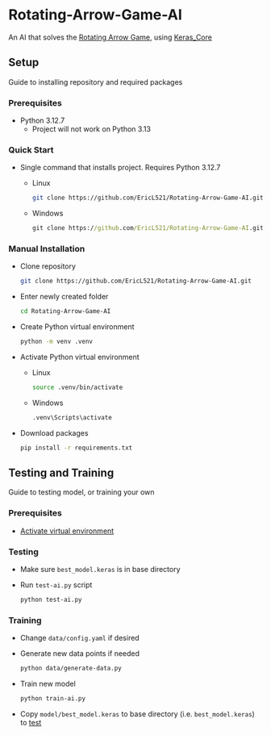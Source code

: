 # Rotating-Arrow-Game-AI
An AI that solves the [Rotating Arrow Game](https://github.com/EricL521/Rotating-Arrow-Game/), using [Keras_Core](https://github.com/keras-team/keras-core)

## Setup
Guide to installing repository and required packages

### Prerequisites
- Python 3.12.7
  - Project will not work on Python 3.13

### Quick Start
- Single command that installs project. Requires Python 3.12.7
  - Linux
    
    ```bash
    git clone https://github.com/EricL521/Rotating-Arrow-Game-AI.git && cd Rotating-Arrow-Game-AI && python -m venv .venv && source .venv/bin/activate && pip install -r requirements.txt
    ```
  - Windows
    
    ```cmd
    git clone https://github.com/EricL521/Rotating-Arrow-Game-AI.git && cd Rotating-Arrow-Game-AI && python -m venv .venv && .venv\Scripts\activate && pip install -r requirements.txt
    ```

### Manual Installation
- Clone repository
  
  ```bash
  git clone https://github.com/EricL521/Rotating-Arrow-Game-AI.git
  ```
- Enter newly created folder
  
  ```bash
  cd Rotating-Arrow-Game-AI
  ```
- Create Python virtual environment
  
  ```bash
  python -m venv .venv
  ```
<a name="python-venv"></a>
- Activate Python virtual environment
  - Linux
    
    ```bash
    source .venv/bin/activate
    ```
  - Windows
    
    ```cmd
    .venv\Scripts\activate
    ```
- Download packages
  
  ```bash
  pip install -r requirements.txt
  ```

## Testing and Training
Guide to testing model, or training your own

### Prerequisites
- [Activate virtual environment](#python-venv)

### Testing
- Make sure `best_model.keras` is in base directory
- Run `test-ai.py` script
  
  ```bash
  python test-ai.py
  ```

### Training
- Change `data/config.yaml` if desired
- Generate new data points if needed

  ```bash
  python data/generate-data.py
  ```
- Train new model

  ```bash
  python train-ai.py
  ```
- Copy `model/best_model.keras` to base directory (i.e. `best_model.keras`) to [test](#testing)
